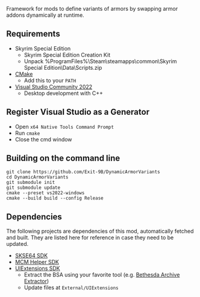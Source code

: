 Framework for mods to define variants of armors by swapping armor addons
dynamically at runtime.

## Requirements
* Skyrim Special Edition
    * Skyrim Special Edition Creation Kit
    * Unpack %ProgramFiles%\Steam\steamapps\common\Skyrim Special Edition\Data\Scripts.zip
* [CMake](https://cmake.org/)
	* Add this to your `PATH`
* [Visual Studio Community 2022](https://visualstudio.microsoft.com/)
	* Desktop development with C++

## Register Visual Studio as a Generator
* Open `x64 Native Tools Command Prompt`
* Run `cmake`
* Close the cmd window

## Building on the command line
```
git clone https://github.com/Exit-9B/DynamicArmorVariants
cd DynamicArmorVariants
git submodule init
git submodule update
cmake --preset vs2022-windows
cmake --build build --config Release
```

## Dependencies
The following projects are dependencies of this mod, automatically
fetched and built. They are listed here for reference in case they
need to be updated.

* [SKSE64 SDK](https://skse.silverlock.org/)
* [MCM Helper SDK](https://github.com/Exit-9B/MCM-Helper/releases)
* [UIExtensions SDK](https://www.nexusmods.com/skyrimspecialedition/mods/17561)
	* Extract the BSA using your favorite tool (e.g.
	[Bethesda Archive Extractor](https://www.nexusmods.com/skyrimspecialedition/mods/974))
	* Update files at `External/UIExtensions`